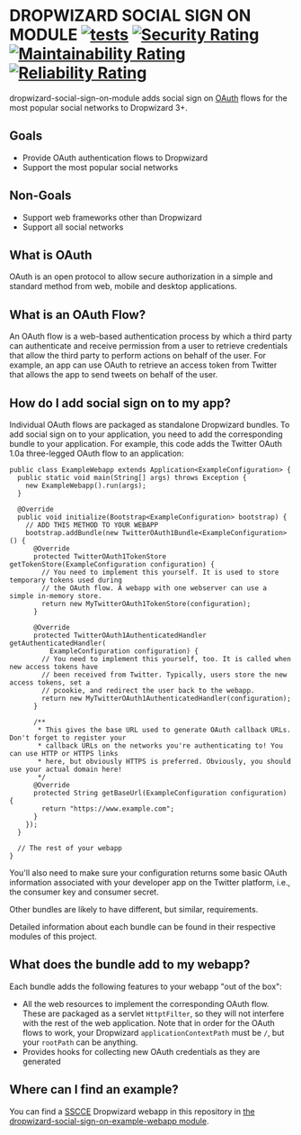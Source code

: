 # DROPWIZARD SOCIAL SIGN ON MODULE [![tests](https://github.com/sigpwned/dropwizard-social-sign-on-module/actions/workflows/tests.yml/badge.svg)](https://github.com/sigpwned/dropwizard-social-sign-on-module/actions/workflows/tests.yml) [![Security Rating](https://sonarcloud.io/api/project_badges/measure?project=sigpwned_dropwizard-social-sign-on-module&metric=security_rating)](https://sonarcloud.io/summary/new_code?id=sigpwned_dropwizard-social-sign-on-module) [![Maintainability Rating](https://sonarcloud.io/api/project_badges/measure?project=sigpwned_dropwizard-social-sign-on-module&metric=sqale_rating)](https://sonarcloud.io/summary/new_code?id=sigpwned_dropwizard-social-sign-on-module) [![Reliability Rating](https://sonarcloud.io/api/project_badges/measure?project=sigpwned_dropwizard-social-sign-on-module&metric=reliability_rating)](https://sonarcloud.io/summary/new_code?id=sigpwned_dropwizard-social-sign-on-module) 

dropwizard-social-sign-on-module adds social sign on [OAuth](https://oauth.net/) flows for the most popular social networks to Dropwizard 3+.

## Goals

* Provide OAuth authentication flows to Dropwizard
* Support the most popular social networks

## Non-Goals

* Support web frameworks other than Dropwizard
* Support all social networks

## What is OAuth

OAuth is an open protocol to allow secure authorization in a simple and standard method from web, mobile and desktop applications.

## What is an OAuth Flow?

An OAuth flow is a web-based authentication process by which a third party can authenticate and receive permission from a user to retrieve credentials that allow the third party to perform actions on behalf of the user. For example, an app can use OAuth to retrieve an access token from Twitter that allows the app to send tweets on behalf of the user.

## How do I add social sign on to my app?

Individual OAuth flows are packaged as standalone Dropwizard bundles. To add social sign on to your application, you need to add the corresponding bundle to your application. For example, this code adds the Twitter OAuth 1.0a three-legged OAuth flow to an application:

    public class ExampleWebapp extends Application<ExampleConfiguration> {
      public static void main(String[] args) throws Exception {
        new ExampleWebapp().run(args);
      }
    
      @Override
      public void initialize(Bootstrap<ExampleConfiguration> bootstrap) {
        // ADD THIS METHOD TO YOUR WEBAPP
        bootstrap.addBundle(new TwitterOAuth1Bundle<ExampleConfiguration>() {
          @Override
          protected TwitterOAuth1TokenStore getTokenStore(ExampleConfiguration configuration) {
            // You need to implement this yourself. It is used to store temporary tokens used during
            // the OAuth flow. A webapp with one webserver can use a simple in-memory store.
            return new MyTwitterOAuth1TokenStore(configuration);
          }
    
          @Override
          protected TwitterOAuth1AuthenticatedHandler getAuthenticatedHandler(
              ExampleConfiguration configuration) {
            // You need to implement this yourself, too. It is called when new access tokens have
            // been received from Twitter. Typically, users store the new access tokens, set a
            // pcookie, and redirect the user back to the webapp.
            return new MyTwitterOAuth1AuthenticatedHandler(configuration);
          }

          /**
           * This gives the base URL used to generate OAuth callback URLs. Don't forget to register your
           * callback URLs on the networks you're authenticating to! You can use HTTP or HTTPS links
           * here, but obviously HTTPS is preferred. Obviously, you should use your actual domain here!
           */
          @Override
          protected String getBaseUrl(ExampleConfiguration configuration) {
            return "https://www.example.com";
          }
        });
      }

      // The rest of your webapp
    }

You'll also need to make sure your configuration returns some basic OAuth information associated with your developer app on the Twitter platform, i.e., the consumer key and consumer secret.

Other bundles are likely to have different, but similar, requirements.

Detailed information about each bundle can be found in their respective modules of this project.

## What does the bundle add to my webapp?

Each bundle adds the following features to your webapp "out of the box":

* All the web resources to implement the corresponding OAuth flow. These are packaged as a servlet `HttptFilter`, so they will not interfere with the rest of the web application. Note that in order for the OAuth flows to work, your Dropwizard `applicationContextPath` must be `/`, but your `rootPath` can be anything.
* Provides hooks for collecting new OAuth credentials as they are generated

## Where can I find an example?

You can find a [SSCCE](http://sscce.org/) Dropwizard webapp in this repository in [the dropwizard-social-sign-on-example-webapp module](https://github.com/sigpwned/dropwizard-social-sign-on-module/tree/main/dropwizard-social-sign-on-example-webapp).